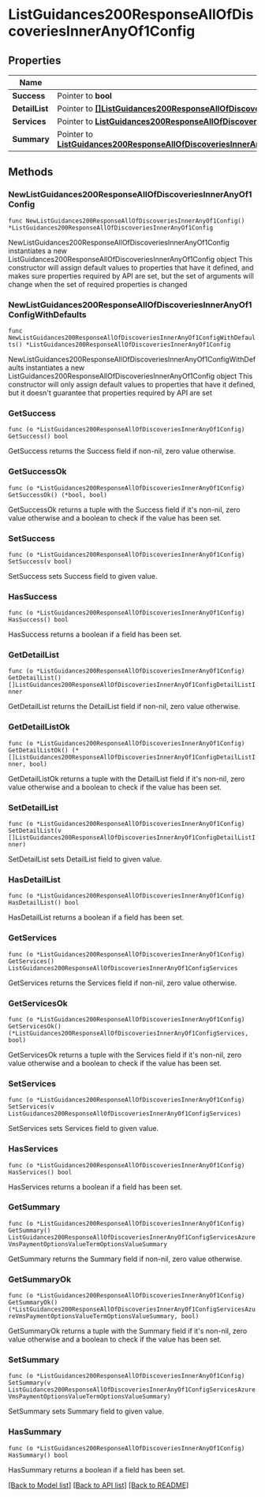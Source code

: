 # ListGuidances200ResponseAllOfDiscoveriesInnerAnyOf1Config

## Properties

Name | Type | Description | Notes
------------ | ------------- | ------------- | -------------
**Success** | Pointer to **bool** |  | [optional] 
**DetailList** | Pointer to [**[]ListGuidances200ResponseAllOfDiscoveriesInnerAnyOf1ConfigDetailListInner**](ListGuidances200ResponseAllOfDiscoveriesInnerAnyOf1ConfigDetailListInner.md) |  | [optional] 
**Services** | Pointer to [**ListGuidances200ResponseAllOfDiscoveriesInnerAnyOf1ConfigServices**](ListGuidances200ResponseAllOfDiscoveriesInnerAnyOf1ConfigServices.md) |  | [optional] 
**Summary** | Pointer to [**ListGuidances200ResponseAllOfDiscoveriesInnerAnyOf1ConfigServicesAzureVmsPaymentOptionsValueTermOptionsValueSummary**](ListGuidances200ResponseAllOfDiscoveriesInnerAnyOf1ConfigServicesAzureVmsPaymentOptionsValueTermOptionsValueSummary.md) |  | [optional] 

## Methods

### NewListGuidances200ResponseAllOfDiscoveriesInnerAnyOf1Config

`func NewListGuidances200ResponseAllOfDiscoveriesInnerAnyOf1Config() *ListGuidances200ResponseAllOfDiscoveriesInnerAnyOf1Config`

NewListGuidances200ResponseAllOfDiscoveriesInnerAnyOf1Config instantiates a new ListGuidances200ResponseAllOfDiscoveriesInnerAnyOf1Config object
This constructor will assign default values to properties that have it defined,
and makes sure properties required by API are set, but the set of arguments
will change when the set of required properties is changed

### NewListGuidances200ResponseAllOfDiscoveriesInnerAnyOf1ConfigWithDefaults

`func NewListGuidances200ResponseAllOfDiscoveriesInnerAnyOf1ConfigWithDefaults() *ListGuidances200ResponseAllOfDiscoveriesInnerAnyOf1Config`

NewListGuidances200ResponseAllOfDiscoveriesInnerAnyOf1ConfigWithDefaults instantiates a new ListGuidances200ResponseAllOfDiscoveriesInnerAnyOf1Config object
This constructor will only assign default values to properties that have it defined,
but it doesn't guarantee that properties required by API are set

### GetSuccess

`func (o *ListGuidances200ResponseAllOfDiscoveriesInnerAnyOf1Config) GetSuccess() bool`

GetSuccess returns the Success field if non-nil, zero value otherwise.

### GetSuccessOk

`func (o *ListGuidances200ResponseAllOfDiscoveriesInnerAnyOf1Config) GetSuccessOk() (*bool, bool)`

GetSuccessOk returns a tuple with the Success field if it's non-nil, zero value otherwise
and a boolean to check if the value has been set.

### SetSuccess

`func (o *ListGuidances200ResponseAllOfDiscoveriesInnerAnyOf1Config) SetSuccess(v bool)`

SetSuccess sets Success field to given value.

### HasSuccess

`func (o *ListGuidances200ResponseAllOfDiscoveriesInnerAnyOf1Config) HasSuccess() bool`

HasSuccess returns a boolean if a field has been set.

### GetDetailList

`func (o *ListGuidances200ResponseAllOfDiscoveriesInnerAnyOf1Config) GetDetailList() []ListGuidances200ResponseAllOfDiscoveriesInnerAnyOf1ConfigDetailListInner`

GetDetailList returns the DetailList field if non-nil, zero value otherwise.

### GetDetailListOk

`func (o *ListGuidances200ResponseAllOfDiscoveriesInnerAnyOf1Config) GetDetailListOk() (*[]ListGuidances200ResponseAllOfDiscoveriesInnerAnyOf1ConfigDetailListInner, bool)`

GetDetailListOk returns a tuple with the DetailList field if it's non-nil, zero value otherwise
and a boolean to check if the value has been set.

### SetDetailList

`func (o *ListGuidances200ResponseAllOfDiscoveriesInnerAnyOf1Config) SetDetailList(v []ListGuidances200ResponseAllOfDiscoveriesInnerAnyOf1ConfigDetailListInner)`

SetDetailList sets DetailList field to given value.

### HasDetailList

`func (o *ListGuidances200ResponseAllOfDiscoveriesInnerAnyOf1Config) HasDetailList() bool`

HasDetailList returns a boolean if a field has been set.

### GetServices

`func (o *ListGuidances200ResponseAllOfDiscoveriesInnerAnyOf1Config) GetServices() ListGuidances200ResponseAllOfDiscoveriesInnerAnyOf1ConfigServices`

GetServices returns the Services field if non-nil, zero value otherwise.

### GetServicesOk

`func (o *ListGuidances200ResponseAllOfDiscoveriesInnerAnyOf1Config) GetServicesOk() (*ListGuidances200ResponseAllOfDiscoveriesInnerAnyOf1ConfigServices, bool)`

GetServicesOk returns a tuple with the Services field if it's non-nil, zero value otherwise
and a boolean to check if the value has been set.

### SetServices

`func (o *ListGuidances200ResponseAllOfDiscoveriesInnerAnyOf1Config) SetServices(v ListGuidances200ResponseAllOfDiscoveriesInnerAnyOf1ConfigServices)`

SetServices sets Services field to given value.

### HasServices

`func (o *ListGuidances200ResponseAllOfDiscoveriesInnerAnyOf1Config) HasServices() bool`

HasServices returns a boolean if a field has been set.

### GetSummary

`func (o *ListGuidances200ResponseAllOfDiscoveriesInnerAnyOf1Config) GetSummary() ListGuidances200ResponseAllOfDiscoveriesInnerAnyOf1ConfigServicesAzureVmsPaymentOptionsValueTermOptionsValueSummary`

GetSummary returns the Summary field if non-nil, zero value otherwise.

### GetSummaryOk

`func (o *ListGuidances200ResponseAllOfDiscoveriesInnerAnyOf1Config) GetSummaryOk() (*ListGuidances200ResponseAllOfDiscoveriesInnerAnyOf1ConfigServicesAzureVmsPaymentOptionsValueTermOptionsValueSummary, bool)`

GetSummaryOk returns a tuple with the Summary field if it's non-nil, zero value otherwise
and a boolean to check if the value has been set.

### SetSummary

`func (o *ListGuidances200ResponseAllOfDiscoveriesInnerAnyOf1Config) SetSummary(v ListGuidances200ResponseAllOfDiscoveriesInnerAnyOf1ConfigServicesAzureVmsPaymentOptionsValueTermOptionsValueSummary)`

SetSummary sets Summary field to given value.

### HasSummary

`func (o *ListGuidances200ResponseAllOfDiscoveriesInnerAnyOf1Config) HasSummary() bool`

HasSummary returns a boolean if a field has been set.


[[Back to Model list]](../README.md#documentation-for-models) [[Back to API list]](../README.md#documentation-for-api-endpoints) [[Back to README]](../README.md)


